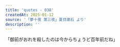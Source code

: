 ```yaml
---
title: 'quotes - 038'
createdAt: 2025-01-12
source: '「夢十夜 第三夜」夏目漱石 より'
description: ''
---
```

「御前がおれを殺したのは今からちょうど百年前だね」